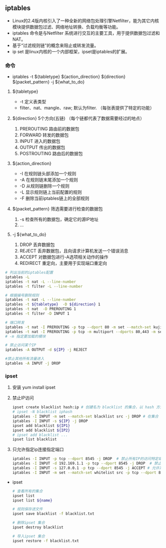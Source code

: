 
## iptables
- Linux的2.4版内核引入了一种全新的网络包处理引擎Netfilter，能为其它内核模块提供数据包过滤、网络地址转换、负载均衡等功能。
- iptables 命令是与Netfilter 系统进行交互的主要工具，用于提供数据包过滤和NAT。
- 基于“过滤规则链”的概念来阻止或转发流量。
- ip set 是linux内核的一个内部框架，ipset是iptables的扩展。

### 命令
- iptables -t ${tabletype} ${action_direction} ${direction}  ${packet_pattern} -j ${what_to_do}
1. ${tabletype}
     - -t 定义表类型 
     - filter、nat、mangle、raw; 默认为filter. （每张表提供了特定的功能）
2. ${direction} 5个方向(五链) （每个链都代表了数据需要经过的地点）
    1. PREROUTING 路由前的数据包
    2. FORWARD 转发的数据包
    2. INPUT 进入的数据包
    3. OUTPUT 传出的数据包
    4. POSTROUTING  路由后的数据包
    
3. ${action_direction} 
    - -I 在规则链头部添加一个规则
    - -A 在规则链末尾添加一个规则
    - -D 从规则链删除一个规则
    - -L 显示规则链上当前配置的规则
    - -F 删除当前iptables链上的全部规则
4. ${packet_pattern} 筛选需要进行检查的数据包
    1. -s 检查所有的数据包，确定它的源IP地址
    2. ...
5. -j ${what_to_do}
    1. DROP 丢弃数据包
    2. REJECT 丢弃数据包，且向请求计算机发送一个错误消息
    3. ACCEPT 对数据包进行-A选项相关动作的操作
    4. REDIRECT 重定向，主要用于实现端口重定向

```bash
# 列出当前的iptables配置
iptables -L
iptables -t nat -L --line-number
iptables -t filter -L --line-number

# 根据编号删除规则
iptables -t nat -L --line-number
iptables -t ${tabletype}  -D ${direction} 1
iptables -t nat  -D PREROUTING 1
iptables -t filter -D INPUT 1

# 端口转发
iptables -t nat -I PREROUTING -p tcp --dport 80 -m set --match-set kujiutest dst -j REDIRECT  --to-port 1080
iptables -t nat -I PREROUTING -p tcp -m multiport --dports 80,443 -m set --match-set kujiutest dst -j REDIRECT  --to-port 1080
# -m 指定要加载的模块

# 禁止访问某个IP
iptables -A OUTPUT -d ${IP} -j REJECT

#禁止其他所有流量进入
iptables -A INPUT -j DROP
```

### ipset
1. 安装
yum install ipset

2. 禁止IP访问
    ```bash
    ipset create blacklist hash:ip # 创建名为 blacklist 的集合，以 hash 方式存储，存储内容是 IP 地址
    # ipset -N blacklist iphash
    iptables -I INPUT -m set --match-set blacklist src -j DROP # 在集合 blacklist 里的IP将被过滤掉
    iptables -I INPUT -s ${IP} -j DROP
    ipset add blacklist ${IP1}
    ipset add blacklist ${IP2}
    # ipset add blacklist ...
    ipset list blacklist
    ```

3. 只允许指定ip连接指定端口
    ```bash
    iptables -I INPUT -p tcp --dport 8545 -j DROP  # 禁止所有IP的访问特定端口
    iptables -I INPUT -d 192.169.1.1 -p tcp --dport 8545 -j DROP  # 禁止所有IP的访问特定的IP端口
    iptables -I INPUT -s 127.0.0.1 -p tcp --dport 8545 -j ACCEPT # 允许某些IP进行访问
    iptables -I INPUT -m set --match-set whitelist src -p tcp --dport 8545 -j ACCEPT # 通过whitelist允许某些IP进行访问
    ```

- ipset
    ```bash
    # 查看所有的集合
    ipset list
    ipset list ${name}

    # 规则保存进文件
    ipset save blacklist -f blacklist.txt

    # 删除ipset 集合
    ipset destroy blacklist

    # 导入ipset 集合
    ipset restore -f blacklist.txt
    ```